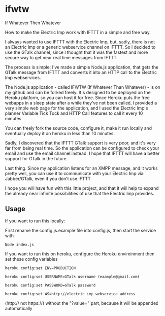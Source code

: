 # ifwtw

If Whatever Then Whatever

How to make the Electric Imp work with IFTTT in a simple and free way.

I always wanted to use IFTTT with the Electric Imp, but, sadly, there is not an Electric Imp or a generic webservice channel on IFTTT. So I decided to use the GTalk channel, since I thought that it was the fastest and more secure way to get near real time messages from IFTTT. 

The process is simple: I've made a simple Node.js application, that gets the GTalk message from IFTTT and converts it into an HTTP call to the Electric Imp webservices.

The Node.js application - called IFWTW (If Whatever Than Whatever) - is on my github and can be forked freely. It's designed to be deployed on the Heroku platform, so you can host it for free. Since Heroku puts the free webapps in a sleep state after a while they've not been called, I provided a very simple web page for the application, and I used the Electric Imp's planner Variable Tick Tock and HTTP Call features to call it every 10 minutes.

You can freely fork the source code, configure it, make it run locally and eventually deploy it on heroku in less than 10 minutes.

Sadly, I discovered that the IFTTT GTalk support is very poor, and it's very far from being real time. So the application can be configured to check your email and use the email channel instead. I hope that IFTTT will have a better support for GTalk in the future.

Last thing. Since my application listens for an XMPP message, and it works pretty well, you can use it to communicate with your Electric Imp via Jabber/GTalk, even if you don't use IFTTT

I hope you will have fun with this little project, and that it will help to expand the already near infinite possibilities of use that the Electric Imp provides.

## Usage

If you want to run this locally:

First rename the config.js.example file into config.js, then start the service with

`Node index.js`


If you want to run this on heroku, configure the Heroku enviroinment then set these config variables

`heroku config:set ENV=PRODUCTION`

`heroku config:set USERNAME=GTalk username (example@gmail.com)`

`heroku config:set PASSWORD=GTalk password`

`heroku config:set WS=http://electric imp webservice address`

(http:// not https://) without the "?value=" part, because it will be appended automatically
